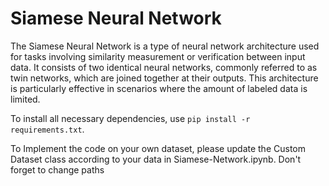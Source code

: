 # Siamese Neural Network

The Siamese Neural Network is a type of neural network architecture used for tasks involving similarity measurement or verification between input data.
It consists of two identical neural networks, commonly referred to as twin networks, which are joined together at their outputs. 
This architecture is particularly effective in scenarios where the amount of labeled data is limited.

To install all necessary dependencies, use `pip install -r requirements.txt`.

To Implement the code on your own dataset, please update the Custom Dataset class according to your data in Siamese-Network.ipynb.
Don't forget to change paths 
